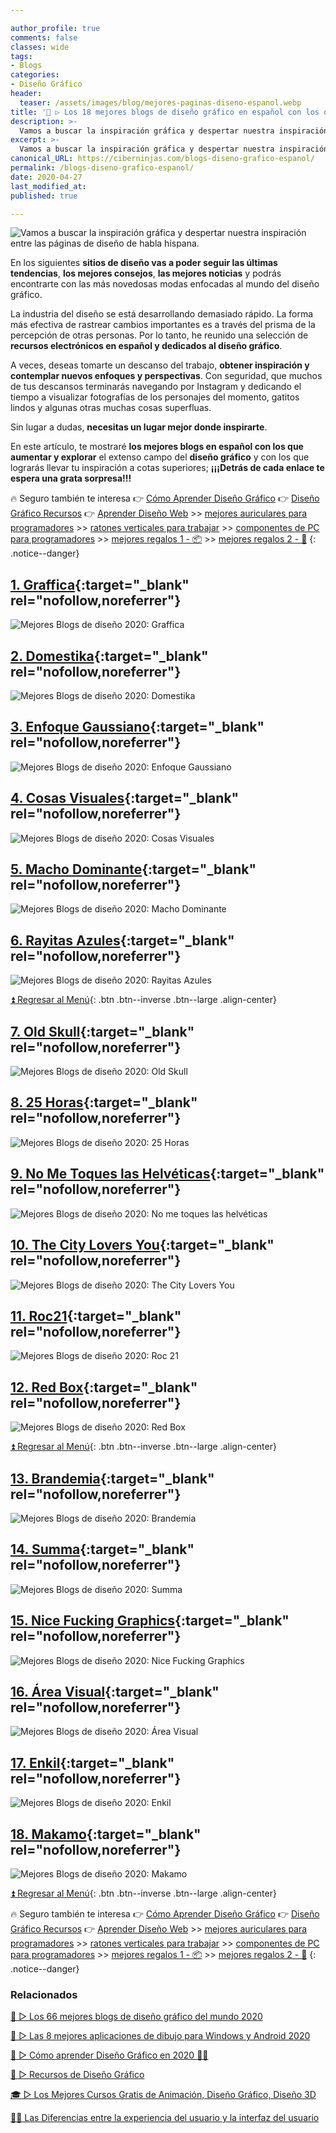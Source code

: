 ```yaml
---

author_profile: true
comments: false
classes: wide
tags:
- Blogs
categories:
- Diseño Gráfico
header:
  teaser: /assets/images/blog/mejores-paginas-diseno-espanol.webp
title: '🥇 ▷ Los 18 mejores blogs de diseño gráfico en español con los que inspirarte 2020'
description: >-
  Vamos a buscar la inspiración gráfica y despertar nuestra inspiración entre las páginas de diseño de habla hispana.
excerpt: >-
  Vamos a buscar la inspiración gráfica y despertar nuestra inspiración entre las páginas de diseño de habla hispana.
canonical_URL: https://ciberninjas.com/blogs-diseno-grafico-espanol/
permalink: /blogs-diseno-grafico-espanol/
date: 2020-04-27
last_modified_at: 
published: true

---
```


![Vamos a buscar la inspiración gráfica y despertar nuestra inspiración entre las páginas de diseño de habla hispana.](/assets/images/blog/mejores-paginas-diseno-espanol.webp "Vamos a buscar la inspiración gráfica y despertar nuestra inspiración entre las páginas de diseño de habla hispana.
")

En los siguientes **sitios de diseño vas a poder seguir las últimas tendencias**, **los mejores consejos**, **las mejores noticias** y podrás encontrarte con las más novedosas modas enfocadas al mundo del diseño gráfico.

La industria del diseño se está desarrollando demasiado rápido. La forma más efectiva de rastrear cambios importantes es a través del prisma de la percepción de otras personas. Por lo tanto, he reunido una selección de **recursos electrónicos en español y dedicados al diseño gráfico**.

A veces, deseas tomarte un descanso del trabajo, **obtener inspiración y contemplar nuevos enfoques y perspectivas**. Con seguridad, que muchos de tus descansos terminarás navegando por Instagram y dedicando el tiempo a visualizar fotografías de los personajes del momento, gatitos lindos y algunas otras muchas cosas superfluas.

Sin lugar a dudas, **necesitas un lugar mejor donde inspirarte**.

En este artículo, te mostraré **los mejores blogs en español con los que aumentar y explorar** el extenso campo del **diseño gráfico** y con los que lograrás llevar tu inspiración a cotas superiores; **¡¡¡Detrás de cada enlace te espera una grata sorpresa!!!**

🔥 Seguro también te interesa 👉 [Cómo Aprender Diseño Gráfico](/dise%C3%B1o-grafico/) 👉 [Diseño Gráfico Recursos](/diseño-grafico-recursos/) 👉 [Aprender Diseño Web](/diseño-web/) >> [mejores auriculares para programadores](/auriculares-dise%C3%B1o/) >> [ratones verticales para trabajar](/teclados-ratones-dise%C3%B1o/) >> [componentes de PC para programadores](/ordenadores-componentes/) >> [mejores regalos 1 - 📦](/black-friday-amazon/) >> [mejores regalos 2 - 🎁](/prime-day-amazon/)
{: .notice--danger}

## **[1. Graffica](https://graffica.info/){:target="_blank" rel="nofollow,noreferrer"}**

![Mejores Blogs de diseño 2020: Graffica](/assets/images/blog/blog-diseno-espanol/1-blog-diseno.webp "Mejores Blogs de diseño 2020: Graffica")

## **[2. Domestika](https://www.domestika.org/es/blog){:target="_blank" rel="nofollow,noreferrer"}**

![Mejores Blogs de diseño 2020: Domestika](/assets/images/blog/blog-diseno-espanol/2-blog-diseno.webp "Mejores Blogs de diseño 2020: Domestika")

## **[3. Enfoque Gaussiano](https://www.enfoquegaussiano.com/){:target="_blank" rel="nofollow,noreferrer"}**

![Mejores Blogs de diseño 2020: Enfoque Gaussiano](/assets/images/blog/blog-diseno-espanol/3-blog-diseno.webp "Mejores Blogs de diseño 2020: Enfoque Gaussiano")

## **[4. Cosas Visuales](http://cosasvisuales.com/){:target="_blank" rel="nofollow,noreferrer"}**

![Mejores Blogs de diseño 2020: Cosas Visuales](/assets/images/blog/blog-diseno-espanol/4-blog-diseno.webp "Mejores Blogs de diseño 2020: Cosas Visuales")

## **[5. Macho Dominante](https://www.machodominante.es/){:target="_blank" rel="nofollow,noreferrer"}**

![Mejores Blogs de diseño 2020: Macho Dominante](/assets/images/blog/blog-diseno-espanol/5-blog-diseno.webp "Mejores Blogs de diseño 2020: Macho Dominante")

## **[6. Rayitas Azules](https://www.rayitasazules.com/){:target="_blank" rel="nofollow,noreferrer"}**

![Mejores Blogs de diseño 2020: Rayitas Azules](/assets/images/blog/blog-diseno-espanol/6-blog-diseno.webp "Mejores Blogs de diseño 2020: Rayitas Azules")

[⏫ Regresar al Menú](/blogs-diseno-grafico-espanol/#page-title){: .btn .btn--inverse .btn--large .align-center}

## **[7. Old Skull](https://www.oldskull.net/){:target="_blank" rel="nofollow,noreferrer"}**

![Mejores Blogs de diseño 2020: Old Skull](/assets/images/blog/blog-diseno-espanol/7-blog-diseno.webp "Mejores Blogs de diseño 2020: Old Skull")

## **[8. 25 Horas](https://25-horas.com/){:target="_blank" rel="nofollow,noreferrer"}**

![Mejores Blogs de diseño 2020: 25 Horas](/assets/images/blog/blog-diseno-espanol/8-blog-diseno.webp "Mejores Blogs de diseño 2020: 25 Horas")

## **[9. No Me Toques las Helvéticas](http://www.nometoqueslashelveticas.com/){:target="_blank" rel="nofollow,noreferrer"}**

![Mejores Blogs de diseño 2020: No me toques las helvéticas](/assets/images/blog/blog-diseno-espanol/9-blog-diseno.webp "Mejores Blogs de diseño 2020: No me toques las helvéticas")

## **[10. The City Lovers You](https://thecitylovesyou.com/category/arte/){:target="_blank" rel="nofollow,noreferrer"}**

![Mejores Blogs de diseño 2020: The City Lovers You](/assets/images/blog/blog-diseno-espanol/10-blog-diseno.webp "Mejores Blogs de diseño 2020: The City Lovers You")

## **[11. Roc21](https://www.roc21.com/tag/diseno-grafico/){:target="_blank" rel="nofollow,noreferrer"}**

![Mejores Blogs de diseño 2020: Roc 21](/assets/images/blog/blog-diseno-espanol/11-blog-diseno.webp "Mejores Blogs de diseño 2020: Roc 21")

## **[12. Red Box](https://redboxinnovation.com/inspirate/){:target="_blank" rel="nofollow,noreferrer"}**

![Mejores Blogs de diseño 2020: Red Box](/assets/images/blog/blog-diseno-espanol/12-blog-diseno.webp "Mejores Blogs de diseño 2020: Red Box")

[⏫ Regresar al Menú](/blogs-diseno-grafico-espanol/#page-title){: .btn .btn--inverse .btn--large .align-center}

## **[13. Brandemia](http://www.brandemia.org/){:target="_blank" rel="nofollow,noreferrer"}**

![Mejores Blogs de diseño 2020: Brandemia](/assets/images/blog/blog-diseno-espanol/13-blog-diseno.webp "Mejores Blogs de diseño 2020: Brandemia")

## **[14. Summa](https://summa.es/blog/){:target="_blank" rel="nofollow,noreferrer"}**

![Mejores Blogs de diseño 2020: Summa](/assets/images/blog/blog-diseno-espanol/14-blog-diseno.webp "Mejores Blogs de diseño 2020: Summa")

## **[15. Nice Fucking Graphics](http://nfgraphics.com/){:target="_blank" rel="nofollow,noreferrer"}**

![Mejores Blogs de diseño 2020: Nice Fucking Graphics](/assets/images/blog/blog-diseno-espanol/15-blog-diseno.webp "Mejores Blogs de diseño 2020: Nice Fucking Graphics")

## **[16. Área Visual](http://www.area-visual.com/){:target="_blank" rel="nofollow,noreferrer"}**

![Mejores Blogs de diseño 2020: Área Visual](/assets/images/blog/blog-diseno-espanol/16-blog-diseno.webp "Mejores Blogs de diseño 2020: Área Visual")

## **[17. Enkil](https://www.enkil.org/){:target="_blank" rel="nofollow,noreferrer"}**

![Mejores Blogs de diseño 2020: Enkil](/assets/images/blog/blog-diseno-espanol/17-blog-diseno.webp "Mejores Blogs de diseño 2020: Enkil")

## **[18. Makamo](https://www.makamo.es/){:target="_blank" rel="nofollow,noreferrer"}**

![Mejores Blogs de diseño 2020: Makamo](/assets/images/blog/blog-diseno-espanol/18-blog-diseno.webp "Mejores Blogs de diseño 2020: Makamo")

[⏫ Regresar al Menú](/blogs-diseno-grafico-espanol/#page-title){: .btn .btn--inverse .btn--large .align-center}

🔥 Seguro también te interesa 👉 [Cómo Aprender Diseño Gráfico](/dise%C3%B1o-grafico/) 👉 [Diseño Gráfico Recursos](/diseño-grafico-recursos/) 👉 [Aprender Diseño Web](/diseño-web/) >> [mejores auriculares para programadores](/auriculares-dise%C3%B1o/) >> [ratones verticales para trabajar](/teclados-ratones-dise%C3%B1o/) >> [componentes de PC para programadores](/ordenadores-componentes/) >> [mejores regalos 1 - 📦](/black-friday-amazon/) >> [mejores regalos 2 - 🎁](/prime-day-amazon/)
{: .notice--danger}

### Relacionados

[🥇 ▷ Los 66 mejores blogs de diseño gráfico del mundo 2020](https://ciberninjas.com/blogs-diseno-grafico-ingles/)

[🥇 ▷ Las 8 mejores aplicaciones de dibujo para Windows y Android 2020](/mejor-software-dibujo-windows-android/)

[🥇 ▷ Cómo aprender Diseño Gráfico en 2020 👩‍🎨](/dise%C3%B1o-grafico/)

[🎨 ▷ Recursos de Diseño Gráfico](/dise%C3%B1o-grafico-recursos/)

[🎓 ▷ Los Mejores Cursos Gratis de Animación, Diseño Gráfico, Diseño 3D](/cursos-animacion-diseno/)

[👨‍🎨 Las Diferencias entre la experiencia del usuario y la interfaz del usuario](/diferencias-entre-ui-ux/)